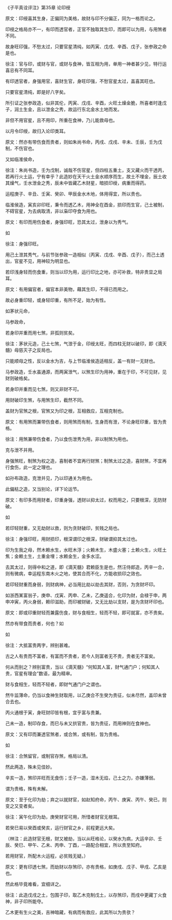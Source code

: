 《子平真诠评注》第35章 论印绶

原文：印绶喜其生身，正偏同为美格，故财与印不分偏正，同为一格而论之。

印绶之格局亦不一，有印而透官者，正官不独取其生印，而即可以为用，与用煞者不同。

故身旺印强，不愁太过，只要官星清纯，如丙寅、戊戌、辛酉、戊子，张参政之命是也。

徐注：官与印，或财与官，或财与食神，皆互相为用，单用一神者甚少见，特行运喜忌有不同耳。

有印透官者，身强用官，喜财生官，身旺印强，不愁官星太过，盖喜其旺也。

只要官星清纯，即是好八字矣。

所引证之张参政造，似非其伦，丙寅、戊戌、辛酉，火旺土燥金脆，所喜者时逢戊子，润土生金，且以泄金之秀，故运行东北金水土地而发。

非但不用官星，且不用印，所重在食神，乃儿能救母也。

以月令印绶，故归入论印类耳。

原文：然亦有带伤食而贵者，则如朱尚书命，丙戌、戊戌、辛未、壬辰，壬为戊制，不伤官也。

又如临淮侯命，

徐注：朱尚书造，壬为戊制，诚哉不伤官星，但四柱五重土，支又藏火而干透丙，若再行火土运，宁有幸乎？此造妙在天干火土金水顺序而生，故土不埋金，辰土收其燥气，壬水泄金之秀，辰未中皆藏乙木财星，暗损印绶，病重而得药。

运程庚子、辛丑、壬寅、癸卯、甲辰金水木地，体用得宜，所以贵也。

临淮侯造，寅亥卯印旺，秉令而透乙木，用神全在酉金，损印而生官，己土被制，不碍官星，为去病取清，非以枭印夺食为用也。

原文：有印而用伤食者，身强印旺，恐其太过，泄身以为秀气。

如

徐注：身强印旺。

用己土泄其秀气，与前节张参政一造相似（丙寅、戊戌、辛酉、戊子），而己土透出，官星不见，用神较为明显也。

若印浅身轻而伤食重，则当以印为用，运行印比之地，亦可补救，特非贵显之局耳。

原文：有用偏官者，偏官本非美物，藉其生印，不得已而用之。

故必身重印轻，或身轻印重，有所不足，始为有性。

如茅状元命，

马参政命，

若身印并重而用七煞，非孤则贫矣。

徐注：茅状元造，己土七煞，气泄于金，印绶太旺，而四柱无财以破印，即《滴天髓》母慈灭子之反局也。

只能顺母之性，反以金水为吉，与上节临淮侯造适相反，盖一有财一无财也。

马参政造，壬水虽通源，而两寅泄气，以煞生印为用神，重在于印，不可见财，见财则破格矣。

若身印并重而见七煞，则又非财不可。

用财破印生煞，与用煞生印，截然不同。

盖财为官煞之根，官煞又为印之根，互相救应，互相克制也。

原文：有用煞而兼带伤食者，则用煞而有制，生身而有泄，不论身旺印重，皆为贵格。

徐注：用煞兼带伤食者，乃以食伤泄秀为用，非以制煞为用也。

克与泄不并用。

身强煞旺，制煞为权之造，喜制者不宜再行财煞；制煞太过之造，喜财煞，不宜再行食伤，此一定之理也。

如孙布政造，克泄并见，乃以印通关为用也。

此偏枯之造，又当别论，详下论运节。

原文：有印多而用财者，印重身强，透财以抑太过，权而用之，只要根深，无防财破。

如

若印轻财重，又无劫财以救，则为贪财破印，贫贱之局也。

徐注：身强印旺，用财损印，根深谓印之根深，财破谓抑其太过也。

印为生我之母，然木赖水生，水旺木浮；火赖木生，木盛火塞；土赖火生，火旺土焦；金赖土生，土重金埋；水赖金生，金多水涩。

去其太过，则得中和之道，即《滴天髓》君赖臣生是也，然汪侍郎造，丙辛一合，则有微病，幸运程东南木火之地，使其合而不化，方能收损印之效也。

若印轻财重而身弱，则财病神，必当用比劫以劫去其财，否则，为贪财坏印。

如浙西某富翁子，庚申、戊寅、丙申、乙未，乙庚遥合，化印为财，会禄于申，两申冲寅，丙火身弱，赖印滋助，而印被财破，又无比劫以支财，是为贪财坏印也。

原文：即或印重财轻而兼露伤食，财与食相生，轻而不轻，即可就富，亦不贵矣。

然亦有带食而贵者，何也？如

如

徐注：大抵富贵两字，辨别甚难。

古之人有贵而不富者，有富而不贵者，若今人则富者无不贵，贵者无不富矣。

何从而别之？辨别富贵，当以《滴天髓》“何知其人富，财气通门户；何知其人贵，官星有理会”数语，最为精审。

财与食相生，轻而不轻者，即财气通门户之谓也。

然牛监薄命，仍当以食神生财取用，以乙庚合不生癸为贵征，似未尽然，盖印未曾合去也。

丙火通根于寅，身旺财印皆有根，宜乎富与贵兼。

己未一造，制印存食，而巳与未又拱官贵，皆为贵征，而用神则在食神也。

原文：又有印而兼透官煞者，或合煞，或有制，皆为贵格。

如

徐注：合煞留官，或制官存煞，格局以清。

然此两造，殊未见佳妙。

辛亥一造，煞印并旺而无食伤；壬子一造，湿木无焰，己土之力，亦嫌薄弱。

谓为贵格，殊有未解。

原文：至于化印为劫；弃之以就财官，如赵知府命，丙午、庚寅、丙午、癸已，则变之又变者矣。

徐注：寅午化印为劫，庚癸财官可用，所惜者财官无根耳。

若癸巳易以癸酉或癸亥，运行财官之乡，前程更远大矣。

（林注：此造财官无根，财又被劫，当以从旺格论，以癸水为病，大运辛卯、壬辰、癸巳、甲午、乙未、丙申、丁酉，一路配合相宜，所以贵至知府。

若用财官，所配木火运程，必贫贱无疑。）

原文：更有印透七煞，而劫财以存煞印，亦有贵格，如庚戌、戊子、甲戌、乙亥是也。

然此格毕竟难看，宜细详之。

徐注：此造戊戌之土，包围子印，取乙木克制戊土，以存煞印，而戌中更藏丁火食神，非子印所能夺。

乙木更有生火之美，吉神暗藏，有病而有救应，此其所以为贵欤？

